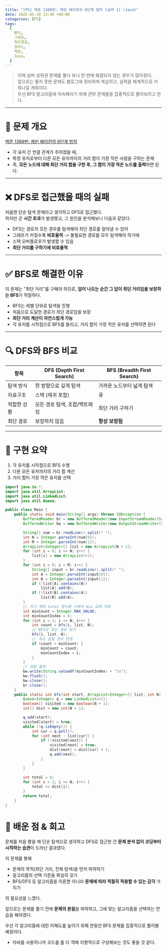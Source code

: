 ```yaml
---
title: "[PS] 백준 1389번: 케빈 베이컨의 6단계 법칙 [실버 1] (Java)"
date: 2025-05-20 13:48 +09:00
categories: [PS]
tags:
  [
    BFS,
    그래프,
    최단경로,
    실버1,
    백준,
    Java,
  ]
---
```


> 이제 실버 상위권 문제를 풀다 보니 한 번에 해결되지 않는 경우가 많아졌다.  
> 앞으로는 풀지 못한 문제도 블로그에 정리하며 복습하고, 실력을 체계적으로 키워나갈 계획이다.  
> 우선 BFS 알고리즘에 익숙해지기 위해 관련 문제들을 집중적으로 풀어보려고 한다.

---

# 🧠 문제 개요

[백준 1389번: 케빈 베이컨의 6단계 법칙](https://www.acmicpc.net/problem/1389)

- 각 유저 간 연결 관계가 주어졌을 때,
- 특정 유저로부터 다른 모든 유저까지의 거리 합이 가장 작은 사람을 구하는 문제
- 즉, **모든 노드에 대해 최단 거리 합을 구한 후, 그 합이 가장 작은 노드를 출력**하면 된다.

---

# ❌ DFS로 접근했을 때의 실패

처음엔 단순 탐색 문제라고 생각하고 DFS로 접근했다.  
하지만 곧 **시간 초과**가 발생했고, 그 원인을 분석해보니 다음과 같았다:

- DFS는 경로의 모든 경우를 탐색해야 최단 경로를 알아낼 수 있어
- 그래프가 커질수록 **비효율적** -> 불필요한 경로를 모두 탐색해야 하기에
- 스택 오버플로우가 발생할 수 있음
- **최단 거리를 구하기에 비효율적**

---

# ✅ BFS로 해결한 이유

이 문제는 "최단 거리"를 구해야 하므로, **답이 나오는 순간 그 답이 최단 거리임을 보장하는 BFS**가 적절하다.

- BFS는 레벨 단위로 탐색을 진행
- 처음으로 도달한 경로가 최단 경로임을 보장
- **최단 거리 계산이 자연스럽게 가능**
- 각 유저를 시작점으로 BFS를 돌리고, 거리 합이 가장 작은 유저를 선택하면 된다

---

# 🔍 DFS와 BFS 비교

| 항목        | DFS (Depth First Search)        | BFS (Breadth First Search)       |
|-------------|----------------------------------|-----------------------------------|
| 탐색 방식   | 한 방향으로 깊게 탐색            | 가까운 노드부터 넓게 탐색         |
| 자료구조     | 스택 (재귀 포함)                | 큐                                |
| 적합한 상황 | 모든 경로 탐색, 조합/백트래킹    | 최단 거리 구하기                  |
| 최단 경로   | 보장하지 않음                    | **항상 보장됨**                   |

---

# 🧩 구현 요약

1. 각 유저를 시작점으로 BFS 수행
2. 다른 모든 유저까지의 거리 합 계산
3. 거리 합이 가장 작은 유저를 선택

```java
import java.io.*;
import java.util.ArrayList;
import java.util.LinkedList;
import java.util.Queue;

public class Main {
    public static void main(String[] args) throws IOException {
        BufferedReader br = new BufferedReader(new InputStreamReader(System.in));
        BufferedWriter bw = new BufferedWriter(new OutputStreamWriter(System.out));

        String[] num = br.readLine().split(" ");
        int N = Integer.parseInt(num[0]);
        int M = Integer.parseInt(num[1]);
        ArrayList<Integer>[] list = new ArrayList[N + 1];
        for (int i = 0; i <= N; i++) {
            list[i] = new ArrayList<>();
        }
        for (int i = 0; i < M; i++) {
            String[] input = br.readLine().split(" ");
            int A = Integer.parseInt(input[0]);
            int B = Integer.parseInt(input[1]);
            if (!list[A].contains(B))
                list[A].add(B);
            if (!list[B].contains(A))
                list[B].add(A);
        }
        // 자기 제외 total 횟수를 구해서 min 값에 저장
        int minCount = Integer.MAX_VALUE;
        int minCountIndex = 0;
        for (int i = 1; i <= N; i++) {
            int count = bfs(i, list, N);
            // BFS로 최단 경로 찾기
            bfs(i, list, N);
            // 최소 값일 경우 변경
            if (count < minCount) {
                minCount = count;
                minCountIndex = i;
            }
        }
        // 정답 출력
        bw.write(String.valueOf(minCountIndex) + "\n");
        bw.flush();
        bw.close();
        br.close();
    }
    public static int bfs(int start, ArrayList<Integer>[] list, int N) {
        Queue<Integer> q = new LinkedList<>();
        boolean[] visited = new boolean[N + 1];
        int[] dist = new int[N + 1];

        q.add(start);
        visited[start] = true;
        while (!q.isEmpty()) {
            int cur = q.poll();
            for (int next : list[cur]) {
                if (!visited[next]) {
                    visited[next] = true;
                    dist[next] = dist[cur] + 1;
                    q.add(next);
                }
            }
        }
        
        int total = 0;
        for (int i = 1; i <= N; i++) {
            total += dist[i];
        }
        return total;
    }
}
```

# 📌 배운 점 & 회고

문제를 처음 봤을 때 단순 탐색으로 생각하고 DFS로 접근한 건 **문제 분석 없이 코딩부터 시작하는 습관**이 드러난 결과였다.

이 문제를 통해

- 문제의 목적(최단 거리, 전체 탐색)을 먼저 파악하기
- 알고리즘의 선택 기준을 확실히 갖기
- BFS/DFS 등 알고리즘을 이론뿐 아니라 **문제에 따라 적절히 적용할 수 있는 감각** 가지기

의 필요성을 느꼈다.

앞으로는 문제를 풀기 전에 **문제의 본질**을 파악하고, 그에 맞는 알고리즘을 선택하는 연습을 해야겠다.

우선 각 알고리즘에 대한 이해도를 높이기 위해 한동안 BFS 문제를 집중적으로 풀어볼 예정이다.

+ 자바를 사용하니까 코드를 좀 더 객체 지향적으로 구성해보는 것도 좋을 것 같다.